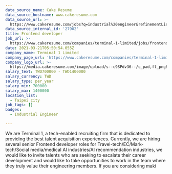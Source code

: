 ```yaml
---
data_source_name: Cake Resume
data_source_hostname: www.cakeresume.com
data_source_url: >-
  https://www.cakeresume.com/jobs?q=industrial%20engineer&refinementList%5Blang_name%5D%5B0%5D=English&refinementList%5Bsalary_type%5D=per_year
data_source_internal_id: '27902'
title: Frontend developer
job_url: >-
  https://www.cakeresume.com/companies/terminal-1-limited/jobs/frontend-developer-b7769c
date: 2021-03-21T05:50:54.055Z
company_name: Terminal 1 Limited
company_page_url: 'https://www.cakeresume.com/companies/terminal-1-limited'
company_logo_url: >-
  https://media.cakeresume.com/image/upload/s--c9SPdv36--/c_pad,fl_png8,h_200,w_200/v1600409001/b4bgblewd0hkfpjbg4mp.png
salary_text: TWD700000 - TWD1400000
salary_currency: TWD
salary_type: per_year
salary_min: 700000
salary_max: 1400000
location_list:
  - Taipei city
job_tags: []
badges:
  - Industrial Engineer

---
```


We are Terminal 1, a tech-enabled recruiting firm that is dedicated to providing the best talent acquisition experiences. Currently, we are hiring several senior Frontend developer roles for Travel-tech/EC/Mark-tech/Social media/medical AI industries/AI recommendation industries, we would like to invite talents who are seeking to escalate their career development and would like to take opportunities to work in the team where they truly value their engineering members. If you are considering maki